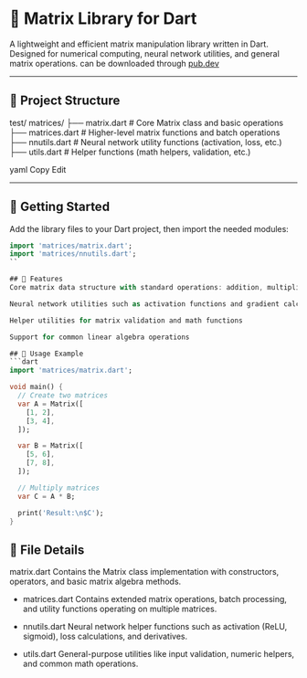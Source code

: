 # 🧮 Matrix Library for Dart

A lightweight and efficient matrix manipulation library written in Dart.  
Designed for numerical computing, neural network utilities, and general matrix operations.
can be downloaded through [pub.dev](https://pub.dev/packages/dart_matrix/install)

---

## 📂 Project Structure

test/
matrices/
├── matrix.dart # Core Matrix class and basic operations
├── matrices.dart # Higher-level matrix functions and batch operations
├── nnutils.dart # Neural network utility functions (activation, loss, etc.)
├── utils.dart # Helper functions (math helpers, validation, etc.)

yaml
Copy
Edit

---

## 🚀 Getting Started

Add the library files to your Dart project, then import the needed modules:

```dart
import 'matrices/matrix.dart';
import 'matrices/nnutils.dart';
``

## 🧰 Features
Core matrix data structure with standard operations: addition, multiplication, transpose, etc.

Neural network utilities such as activation functions and gradient calculations

Helper utilities for matrix validation and math functions

Support for common linear algebra operations

## 📖 Usage Example
```dart
import 'matrices/matrix.dart';

void main() {
  // Create two matrices
  var A = Matrix([
    [1, 2],
    [3, 4],
  ]);

  var B = Matrix([
    [5, 6],
    [7, 8],
  ]);

  // Multiply matrices
  var C = A * B;

  print('Result:\n$C');
}
```
## 📁 File Details
matrix.dart
Contains the Matrix class implementation with constructors, operators, and basic matrix algebra methods.

- matrices.dart
Contains extended matrix operations, batch processing, and utility functions operating on multiple matrices.

- nnutils.dart
Neural network helper functions such as activation (ReLU, sigmoid), loss calculations, and derivatives.

- utils.dart
General-purpose utilities like input validation, numeric helpers, and common math operations.

